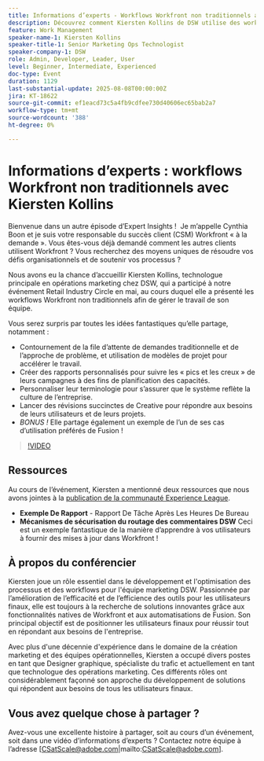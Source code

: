 ```yaml
---
title: Informations d’experts - Workflows Workfront non traditionnels avec Kiersten Kollins
description: Découvrez comment Kiersten Kollins de DSW utilise des workflows Adobe Workfront non traditionnels, des rapports personnalisés et des automatisations de Fusion pour optimiser les opérations marketing et améliorer l’efficacité des équipes.
feature: Work Management
speaker-name-1: Kiersten Kollins
speaker-title-1: Senior Marketing Ops Technologist
speaker-company-1: DSW
role: Admin, Developer, Leader, User
level: Beginner, Intermediate, Experienced
doc-type: Event
duration: 1129
last-substantial-update: 2025-08-08T00:00:00Z
jira: KT-18622
source-git-commit: ef1eacd73c5a4fb9cdfee730d40606ec65bab2a7
workflow-type: tm+mt
source-wordcount: '388'
ht-degree: 0%

---
```



# Informations d’experts : workflows Workfront non traditionnels avec Kiersten Kollins

Bienvenue dans un autre épisode d’Expert Insights !  Je m’appelle Cynthia Boon et je suis votre responsable du succès client (CSM) Workfront « à la demande ». Vous êtes-vous déjà demandé comment les autres clients utilisent Workfront ? Vous recherchez des moyens uniques de résoudre vos défis organisationnels et de soutenir vos processus ?  

Nous avons eu la chance d’accueillir Kiersten Kollins, technologue principale en opérations marketing chez DSW, qui a participé à notre événement Retail Industry Circle en mai, au cours duquel elle a présenté les workflows Workfront non traditionnels afin de gérer le travail de son équipe. 

Vous serez surpris par toutes les idées fantastiques qu’elle partage, notamment : 

* Contournement de la file d’attente de demandes traditionnelle et de l’approche de problème, et utilisation de modèles de projet pour accélérer le travail. 
* Créer des rapports personnalisés pour suivre les « pics et les creux » de leurs campagnes à des fins de planification des capacités. 
* Personnaliser leur terminologie pour s’assurer que le système reflète la culture de l’entreprise. 
* Lancer des révisions succinctes de Creative pour répondre aux besoins de leurs utilisateurs et de leurs projets. 
* *BONUS !* Elle partage également un exemple de l’un de ses cas d’utilisation préférés de Fusion !

>[!VIDEO](https://video.tv.adobe.com/v/3469941/?learn=on&enablevpops&captions=fre_fr)

## Ressources

Au cours de l’événement, Kiersten a mentionné deux ressources que nous avons jointes à la [publication de la communauté Experience League](https://experienceleaguecommunities.adobe.com/t5/workfront-discussions/video-august-2024-workfront-expert-insights-non-traditional/td-p/694315?profile.language=fr).
* **Exemple De Rapport** - Rapport De Tâche Après Les Heures De Bureau 
* **Mécanismes de sécurisation du routage des commentaires DSW** Ceci est un exemple fantastique de la manière d’apprendre à vos utilisateurs à fournir des mises à jour dans Workfront ! 

## À propos du conférencier 

Kiersten joue un rôle essentiel dans le développement et l&#39;optimisation des processus et des workflows pour l&#39;équipe marketing DSW. Passionnée par l’amélioration de l’efficacité et de l’efficience des outils pour les utilisateurs finaux, elle est toujours à la recherche de solutions innovantes grâce aux fonctionnalités natives de Workfront et aux automatisations de Fusion. Son principal objectif est de positionner les utilisateurs finaux pour réussir tout en répondant aux besoins de l&#39;entreprise.   

Avec plus d&#39;une décennie d&#39;expérience dans le domaine de la création marketing et des équipes opérationnelles, Kiersten a occupé divers postes en tant que Designer graphique, spécialiste du trafic et actuellement en tant que technologue des opérations marketing. Ces différents rôles ont considérablement façonné son approche du développement de solutions qui répondent aux besoins de tous les utilisateurs finaux. 

## Vous avez quelque chose à partager ?

Avez-vous une excellente histoire à partager, soit au cours d’un événement, soit dans une vidéo d’informations d’experts ? Contactez notre équipe à l’adresse [CSatScale@adobe.com|mailto:CSatScale@adobe.com].


